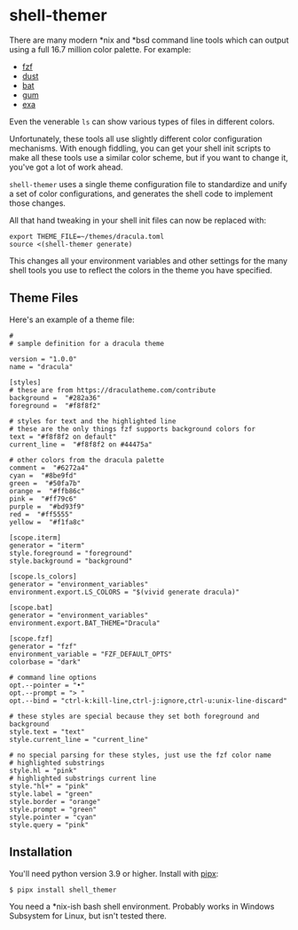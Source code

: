 # shell-themer

There are many modern *nix and *bsd command line tools which can output
using a full 16.7 million color palette. For example:

* [fzf](https://github.com/junegunn/fzf)
* [dust](https://github.com/bootandy/dust)
* [bat](https://github.com/sharkdp/bat)
* [gum](https://github.com/charmbracelet/gum)
* [exa](https://the.exa.website/)

Even the venerable `ls` can show various types of files in different colors.

Unfortunately, these tools all use slightly different color configuration mechanisms.
With enough fiddling, you can get your shell init scripts to make all these tools
use a similar color scheme, but if you want to change it, you've got a lot of work
ahead.

`shell-themer` uses a single theme configuration file to standardize and unify
a set of color configurations, and generates the shell code to implement those
changes.

All that hand tweaking in your shell init files can now be replaced with:
```
export THEME_FILE=~/themes/dracula.toml
source <(shell-themer generate)
```

This changes all your environment variables and other settings for the many
shell tools you use to reflect the colors in the theme you have specified.

## Theme Files

Here's an example of a theme file:
```
#
# sample definition for a dracula theme

version = "1.0.0"
name = "dracula"

[styles]
# these are from https://draculatheme.com/contribute
background =  "#282a36"
foreground =  "#f8f8f2"

# styles for text and the highlighted line
# these are the only things fzf supports background colors for
text = "#f8f8f2 on default"
current_line =  "#f8f8f2 on #44475a"

# other colors from the dracula palette
comment =  "#6272a4"
cyan =  "#8be9fd"
green =  "#50fa7b"
orange =  "#ffb86c"
pink =  "#ff79c6"
purple =  "#bd93f9"
red =  "#ff5555"
yellow =  "#f1fa8c"

[scope.iterm]
generator = "iterm"
style.foreground = "foreground"
style.background = "background"

[scope.ls_colors]
generator = "environment_variables"
environment.export.LS_COLORS = "$(vivid generate dracula)"

[scope.bat]
generator = "environment_variables"
environment.export.BAT_THEME="Dracula"

[scope.fzf]
generator = "fzf"
environment_variable = "FZF_DEFAULT_OPTS"
colorbase = "dark"

# command line options
opt.--pointer = "•"
opt.--prompt = "> "
opt.--bind = "ctrl-k:kill-line,ctrl-j:ignore,ctrl-u:unix-line-discard"

# these styles are special because they set both foreground and background
style.text = "text"
style.current_line = "current_line"

# no special parsing for these styles, just use the fzf color name
# highlighted substrings
style.hl = "pink"
# highlighted substrings current line
style."hl+" = "pink"
style.label = "green"
style.border = "orange"
style.prompt = "green"
style.pointer = "cyan"
style.query = "pink"
```

## Installation

You'll need python version 3.9 or higher. Install with [pipx](https://pipx.pypa.io/stable/):
```
$ pipx install shell_themer
```

You need a *nix-ish bash shell environment. Probably works in Windows Subsystem
for Linux, but isn't tested there.

